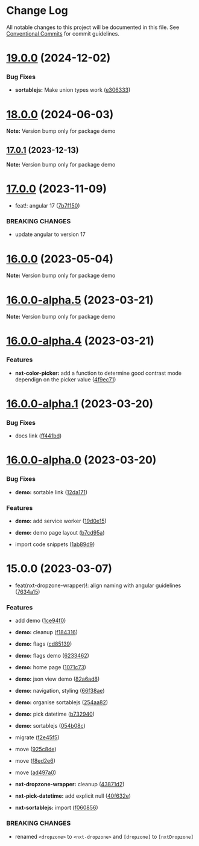 # Change Log

All notable changes to this project will be documented in this file.
See [Conventional Commits](https://conventionalcommits.org) for commit guidelines.

# [19.0.0](https://github.com/Liquid-JS/nxt-components/compare/v18.0.0...v19.0.0) (2024-12-02)

### Bug Fixes

* **sortablejs:** Make union types work ([e306333](https://github.com/Liquid-JS/nxt-components/commit/e3063338a710c99907abc77f1eed938721d062e1))

# [18.0.0](https://github.com/Liquid-JS/nxt-components/compare/v17.0.1...v18.0.0) (2024-06-03)

**Note:** Version bump only for package demo

## [17.0.1](https://github.com/Liquid-JS/nxt-components/compare/v17.0.0...v17.0.1) (2023-12-13)

**Note:** Version bump only for package demo

# [17.0.0](https://github.com/Liquid-JS/nxt-components/compare/v16.2.0...v17.0.0) (2023-11-09)

* feat!: angular 17 ([7b7f150](https://github.com/Liquid-JS/nxt-components/commit/7b7f150f28a14893af8186bbaa2c24302dd15445))

### BREAKING CHANGES

* update angular to version 17

# [16.0.0](https://github.com/Liquid-JS/nxt-components/compare/v16.0.0-alpha.8...v16.0.0) (2023-05-04)

**Note:** Version bump only for package demo

# [16.0.0-alpha.5](https://github.com/Liquid-JS/nxt-components/compare/v16.0.0-alpha.4...v16.0.0-alpha.5) (2023-03-21)

**Note:** Version bump only for package demo

# [16.0.0-alpha.4](https://github.com/Liquid-JS/nxt-components/compare/v16.0.0-alpha.3...v16.0.0-alpha.4) (2023-03-21)

### Features

* **nxt-color-picker:** add a function to determine good contrast mode dependign on the picker value ([4f9ec71](https://github.com/Liquid-JS/nxt-components/commit/4f9ec71057b83ab015b10b6ca30e26d75b60867f))

# [16.0.0-alpha.1](https://github.com/Liquid-JS/nxt-components/compare/v16.0.0-alpha.0...v16.0.0-alpha.1) (2023-03-20)

### Bug Fixes

* docs link ([ff441bd](https://github.com/Liquid-JS/nxt-components/commit/ff441bd6939654f8bbab655da891be08629cc36d))

# [16.0.0-alpha.0](https://github.com/Liquid-JS/nxt-components/compare/v15.0.1...v16.0.0-alpha.0) (2023-03-20)

### Bug Fixes

* **demo:** sortable link ([12da171](https://github.com/Liquid-JS/nxt-components/commit/12da171deda478607d14abc454316f96c1b26857))

### Features

* **demo:** add service worker ([19d0e15](https://github.com/Liquid-JS/nxt-components/commit/19d0e15fbbc74ce49cb32832fb191b1fea94c8ad))

* **demo:** demo page layout ([b7cd95a](https://github.com/Liquid-JS/nxt-components/commit/b7cd95a80fa2f50f8a4c97ae1a15969ad53e2411))

* import code snippets ([1ab89d9](https://github.com/Liquid-JS/nxt-components/commit/1ab89d96b1e18e95bb81fdf1aaaafdab1311192e))

# 15.0.0 (2023-03-07)

* feat(nxt-dropzone-wrapper)!: align naming with angular guidelines ([7634a15](https://github.com/Liquid-JS/nxt-components/commit/7634a15b84367a6650df1c2972c894a2f9ab21b6))

### Features

* add demo ([1ce94f0](https://github.com/Liquid-JS/nxt-components/commit/1ce94f09ca626a4e7d1ab92a3b7fd2d7b913b175))

* **demo:** cleanup ([f184316](https://github.com/Liquid-JS/nxt-components/commit/f1843160731c671d2ff1992d2211a637a3cb3fca))

* **demo:** flags ([cd85139](https://github.com/Liquid-JS/nxt-components/commit/cd85139d8b475b03a20e70c79b27dbfd55673ff0))

* **demo:** flags demo ([6233462](https://github.com/Liquid-JS/nxt-components/commit/623346276ddfe72b7726d45564ebc5573e8ba39c))

* **demo:** home page ([1071c73](https://github.com/Liquid-JS/nxt-components/commit/1071c73a35b4383562df22df971d48ae3198e1f5))

* **demo:** json view demo ([82a6ad8](https://github.com/Liquid-JS/nxt-components/commit/82a6ad8d43084e86025bb9ae483e062e2fb33bcd))

* **demo:** navigation, styling ([66f38ae](https://github.com/Liquid-JS/nxt-components/commit/66f38ae29fd5ab699d8aa8ee13d40da25f4324be))

* **demo:** organise sortablejs ([254aa82](https://github.com/Liquid-JS/nxt-components/commit/254aa82836210f5696a9d7297dcde60df5c4b570))

* **demo:** pick datetime ([b732940](https://github.com/Liquid-JS/nxt-components/commit/b7329405c04c1d2081c2f1c172f77f9fe266d185))

* **demo:** sortablejs ([054b08c](https://github.com/Liquid-JS/nxt-components/commit/054b08c40cf413cc6807a741186fb9d734685db6))

* migrate ([f2e45f5](https://github.com/Liquid-JS/nxt-components/commit/f2e45f52617961f202a7c637b9996906d1a97911))

* move ([925c8de](https://github.com/Liquid-JS/nxt-components/commit/925c8deacd8d1b94d27c4a7304b75560b6b96723))

* move ([f8ed2e6](https://github.com/Liquid-JS/nxt-components/commit/f8ed2e640fa5224908c33e144646a307522c4bdc))

* move ([ad497a0](https://github.com/Liquid-JS/nxt-components/commit/ad497a03d754390e4c1c1c8f2895388c89e0fead))

* **nxt-dropzone-wrapper:** cleanup ([43871d2](https://github.com/Liquid-JS/nxt-components/commit/43871d22c51a4860b89169919c67e173bb9354c5))

* **nxt-pick-datetime:** add explicit null ([40f632e](https://github.com/Liquid-JS/nxt-components/commit/40f632e6a772054db43eefef24bf62b9c976c2da))

* **nxt-sortablejs:** import ([f060856](https://github.com/Liquid-JS/nxt-components/commit/f060856a64e86a763b64d22e2f1f7359f4337bdf))

### BREAKING CHANGES

* renamed `<dropzone>` to `<nxt-dropzone>` and `[dropzone]` to `[nxtDropzone]`
